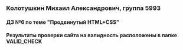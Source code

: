 ### Колотушкин Михаил Александрович, группа 5993

#### ДЗ №6 по теме "Продвинутый HTML+CSS"



#### Результаты проверки сайта на валидность расположены в папке VALID_CHECK

